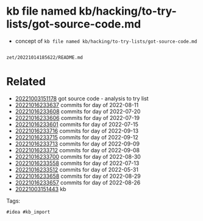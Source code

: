 # kb file named kb/hacking/to-try-lists/got-source-code.md

- concept of `kb file named kb/hacking/to-try-lists/got-source-code.md`

```
```

` zet/20221014185622/README.md `

# Related

- [20221003151178](/zet/20221003151178/README.md) got source code - analysis to try list
- [20221016233637](/zet/20221016233637/README.md) commits for day of 2022-08-11
- [20221016233608](/zet/20221016233608/README.md) commits for day of 2022-07-20
- [20221016233606](/zet/20221016233606/README.md) commits for day of 2022-07-19
- [20221016233601](/zet/20221016233601/README.md) commits for day of 2022-07-15
- [20221016233716](/zet/20221016233716/README.md) commits for day of 2022-09-13
- [20221016233715](/zet/20221016233715/README.md) commits for day of 2022-09-12
- [20221016233713](/zet/20221016233713/README.md) commits for day of 2022-09-09
- [20221016233712](/zet/20221016233712/README.md) commits for day of 2022-09-08
- [20221016233700](/zet/20221016233700/README.md) commits for day of 2022-08-30
- [20221016233558](/zet/20221016233558/README.md) commits for day of 2022-07-13
- [20221016233512](/zet/20221016233512/README.md) commits for day of 2022-05-31
- [20221016233658](/zet/20221016233658/README.md) commits for day of 2022-08-29
- [20221016233657](/zet/20221016233657/README.md) commits for day of 2022-08-26
- [20221003151443](/zet/20221003151443/README.md) kb

Tags:

    #idea #kb_import
